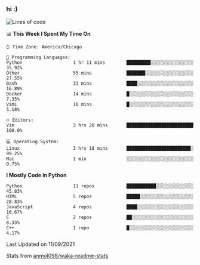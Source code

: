 ### hi :)

<!--START_SECTION:waka-->
![Lines of code](https://img.shields.io/badge/From%20Hello%20World%20I%27ve%20Written-771782%20lines%20of%20code-blue)

📊 **This Week I Spent My Time On** 

```text
⌚︎ Time Zone: America/Chicago

💬 Programming Languages: 
Python                   1 hr 11 mins        █████████░░░░░░░░░░░░░░░░   35.92% 
Other                    55 mins             ███████░░░░░░░░░░░░░░░░░░   27.55% 
Bash                     33 mins             ████░░░░░░░░░░░░░░░░░░░░░   16.89% 
Docker                   14 mins             █░░░░░░░░░░░░░░░░░░░░░░░░   7.35% 
VimL                     10 mins             █░░░░░░░░░░░░░░░░░░░░░░░░   5.18%

🔥 Editors: 
Vim                      3 hrs 20 mins       █████████████████████████   100.0%

💻 Operating System: 
Linux                    3 hrs 18 mins       ████████████████████████░   99.25% 
Mac                      1 min               ░░░░░░░░░░░░░░░░░░░░░░░░░   0.75%

```

**I Mostly Code in Python** 

```text
Python                   11 repos            ███████████░░░░░░░░░░░░░░   45.83% 
HTML                     5 repos             █████░░░░░░░░░░░░░░░░░░░░   20.83% 
JavaScript               4 repos             ████░░░░░░░░░░░░░░░░░░░░░   16.67% 
C                        2 repos             ██░░░░░░░░░░░░░░░░░░░░░░░   8.33% 
C++                      1 repo              █░░░░░░░░░░░░░░░░░░░░░░░░   4.17%

```



 Last Updated on 11/09/2021
<!--END_SECTION:waka-->

Stats from [anmol098/waka-readme-stats](https://github.com/anmol098/waka-readme-stats)